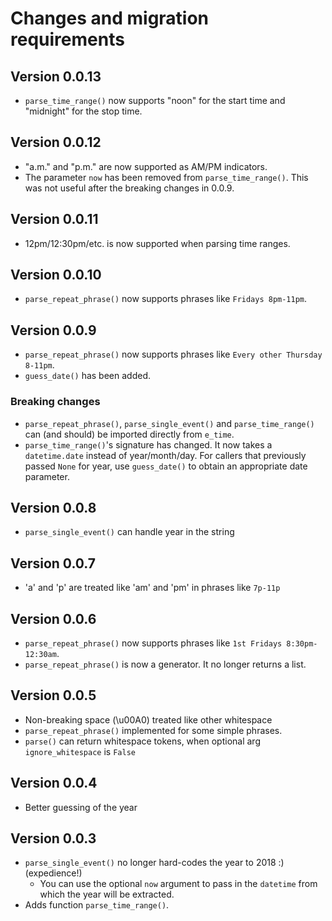 # Changes and migration requirements

## Version 0.0.13

* `parse_time_range()` now supports "noon" for the start time and
  "midnight" for the stop time.

## Version 0.0.12

* "a.m." and "p.m." are now supported as AM/PM indicators.
* The parameter `now` has been removed from `parse_time_range()`.  This was not
  useful after the breaking changes in 0.0.9.

## Version 0.0.11

* 12pm/12:30pm/etc. is now supported when parsing time ranges.

## Version 0.0.10

* `parse_repeat_phrase()` now supports phrases like `Fridays 8pm-11pm`.

## Version 0.0.9

* `parse_repeat_phrase()` now supports phrases like `Every other Thursday 8-11pm`.
* `guess_date()` has been added.

### Breaking changes

* `parse_repeat_phrase()`, `parse_single_event()` and `parse_time_range()`
  can (and should) be imported directly from `e_time`.
* `parse_time_range()`'s signature has changed.  It now takes a `datetime.date`
  instead of year/month/day.  For callers that previously passed `None` for year,
  use `guess_date()` to obtain an appropriate date parameter.

## Version 0.0.8

* `parse_single_event()` can handle year in the string

## Version 0.0.7

* 'a' and 'p' are treated like 'am' and 'pm' in phrases like `7p-11p`

## Version 0.0.6

* `parse_repeat_phrase()` now supports phrases like `1st Fridays 8:30pm-12:30am`.
* `parse_repeat_phrase()` is now a generator.  It no longer returns a list.

## Version 0.0.5

* Non-breaking space (\u00A0) treated like other whitespace
* `parse_repeat_phrase()` implemented for some simple phrases.
* `parse()` can return whitespace tokens, when optional arg `ignore_whitespace`
  is `False`

## Version 0.0.4

* Better guessing of the year

## Version 0.0.3

* `parse_single_event()` no longer hard-codes the year to 2018 :)  (expedience!)
  * You can use the optional `now` argument to pass in the `datetime` from which
    the year will be extracted.
* Adds function `parse_time_range()`.
